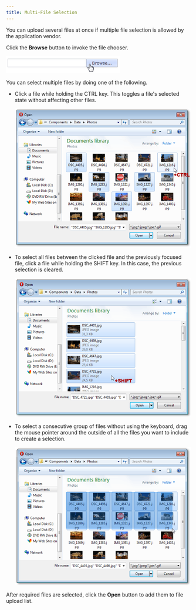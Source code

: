```yaml
---
title: Multi-File Selection
---
```

You can upload several files at once if multiple file selection is allowed by the application vendor.

Click the **Browse** button to invoke the file chooser.

![ASPxUploadControl_multi-select_browse.png](../../images/Img16475.png)

You can select multiple files by doing one of the following.
* Click a file while holding the CTRL key. This toggles a file's selected state without affecting other files.
	
	![ASPxUploadControl_multi-select_ctrl.png](../../images/Img16476.png)
* To select all files between the clicked file and the previously focused file, click a file while holding the SHIFT key. In this case, the previous selection is cleared.
	
	![ASPxUploadControl_multi-select_shift.png](../../images/Img16477.png)
* To select a consecutive group of files without using the keyboard, drag the mouse pointer around the outside of all the files you want to include to create a selection.
	
	![ASPxUploadControl_multi-select_drag.png](../../images/Img16478.png)

After required files are selected, click the **Open** button to add them to file upload list.